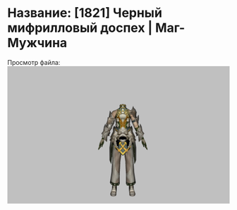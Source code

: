 # Название: [1821] Черный мифрилловый доспех | Маг-Мужчина

Просмотр файла:
![p040004.png](p040004.png)